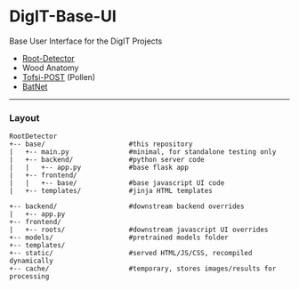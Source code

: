 # DigIT-Base-UI
Base User Interface for the DigIT Projects
- [Root-Detector](https://github.com/alexander-g/Root-Detector)
- Wood Anatomy
- [Tofsi-POST](https://github.com/alexander-g/Tofsi-POST) (Pollen)
- [BatNet](https://github.com/GabiK-bat/BatNet)

***

### Layout

```
RootDetector
+-- base/                     #this repository
|   +-- main.py               #minimal, for standalone testing only
|   +-- backend/              #python server code
|   |   +-- app.py            #base flask app
|   +-- frontend/             
|   |   +-- base/             #base javascript UI code
|   +-- templates/            #jinja HTML templates

+-- backend/                  #downstream backend overrides
|   +-- app.py                
+-- frontend/
|   +-- roots/                #downstream javascript UI overrides
+-- models/                   #pretrained models folder
+-- templates/
+-- static/                   #served HTML/JS/CSS, recompiled dynamically
+-- cache/                    #temporary, stores images/results for processing
```

